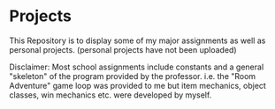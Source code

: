 # Projects
This Repository is to display some of my major assignments as well as personal projects. (personal projects have not been uploaded)

Disclaimer:
Most school assignments include constants and a general "skeleton" of the program provided by the professor.
i.e. the "Room Adventure" game loop was provided to me but item mechanics, object classes, win mechanics etc. were developed by myself.
